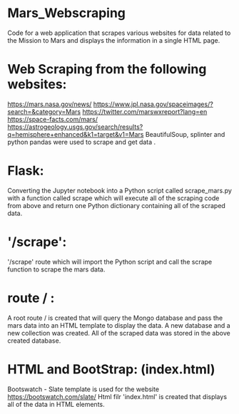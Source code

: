 # Mars_Webscraping
Code for a web application that scrapes various websites for data related to the Mission to Mars and displays the information in a single HTML page.
# Web Scraping from the following websites:

https://mars.nasa.gov/news/ 
https://www.jpl.nasa.gov/spaceimages/?search=&category=Mars 
https://twitter.com/marswxreport?lang=en 
https://space-facts.com/mars/ 
https://astrogeology.usgs.gov/search/results?q=hemisphere+enhanced&k1=target&v1=Mars 
BeautifulSoup, splinter and python pandas were used to scrape and get data .

# Flask:
Converting the Jupyter notebook into a Python script called scrape_mars.py with a function called scrape which will execute all of the scraping code from above and return one Python dictionary containing all of the scraped data.
# '/scrape': 
'/scrape' route which will import the Python script and call the scrape function to scrape the mars data.


# route / :
A root route /  is created that will query the Mongo database and pass the mars data into an HTML template to display the data.
A new database and a new collection was created.
All of the scraped data was stored in the above created database.


# HTML and BootStrap: (index.html)
Bootswatch - Slate template is used for the website https://bootswatch.com/slate/ 
Html filr 'index.html' is created that displays all of the data in HTML elements.

